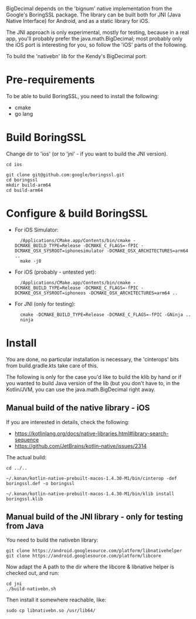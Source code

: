 BigDecimal depends on the 'bignum' native implementation from the Google's
BoringSSL package.  The library can be built both for JNI (Java Native
Interface) for Android, and as a static library for iOS.

The JNI approach is only experimental, mostly for testing, because in a real
app, you'll probably prefer the java.math.BigDecimal; most probably only the
iOS port is interesting for you, so follow the 'iOS' parts of the following.

To build the 'nativebn' lib for the Kendy's BigDecimal port:

# Pre-requirements

To be able to build BoringSSL, you need to install the following:

* cmake
* go lang

# Build BoringSSL

Change dir to 'ios' (or to 'jni' - if you want to build the JNI version).

    cd ios

    git clone git@github.com:google/boringssl.git
    cd boringssl
    mkdir build-arm64
    cd build-arm64

# Configure & build BoringSSL

* For iOS Simulator:

        /Applications/CMake.app/Contents/bin/cmake -DCMAKE_BUILD_TYPE=Release -DCMAKE_C_FLAGS=-fPIC -DCMAKE_OSX_SYSROOT=iphonesimulator -DCMAKE_OSX_ARCHITECTURES=arm64 ..
        make -j8

* For iOS (probably - untested yet):

        /Applications/CMake.app/Contents/bin/cmake -DCMAKE_BUILD_TYPE=Release -DCMAKE_C_FLAGS=-fPIC -DCMAKE_OSX_SYSROOT=iphoneos -DCMAKE_OSX_ARCHITECTURES=arm64 ..

* For JNI (only for testing):

        cmake -DCMAKE_BUILD_TYPE=Release -DCMAKE_C_FLAGS=-fPIC -GNinja ..
        ninja

# Install

You are done, no particular installation is necessary, the 'cinterops' bits
from build.gradle.kts take care of this.

The following is only for the case you'd like to build the klib by hand or if
you wanted to build Java version of the lib (but you don't have to, in the
Kotlin/JVM, you can use the java.math.BigDecimal right away.

## Manual build of the native library - iOS

If you are interested in details, check the following:

* https://kotlinlang.org/docs/native-libraries.html#library-search-sequence
* https://github.com/JetBrains/kotlin-native/issues/2314

The actual build:

    cd ../..

    ~/.konan/kotlin-native-prebuilt-macos-1.4.30-M1/bin/cinterop -def boringssl.def -o boringssl

    ~/.konan/kotlin-native-prebuilt-macos-1.4.30-M1/bin/klib install boringssl.klib

## Manual build of the JNI library - only for testing from Java

You need to build the nativebn library:

    git clone https://android.googlesource.com/platform/libnativehelper
    git clone https://android.googlesource.com/platform/libcore

Now adapt the A path to the dir where the libcore & libnative helper is
checked out, and run:

    cd jni
    ./build-nativebn.sh

Then install it somewhere reachable, like:

    sudo cp libnativebn.so /usr/lib64/
